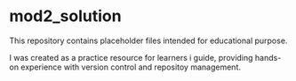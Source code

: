 # mod2_solution

This repository contains placeholder files intended for educational purpose.

I was created as a practice resource for learners i guide, providing hands-on experience with version control and repositoy management.
